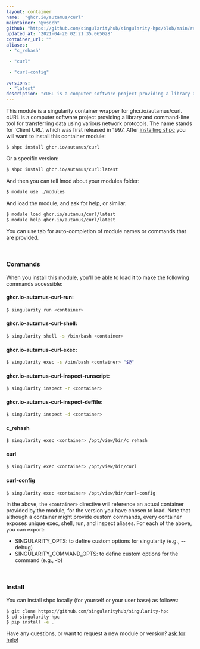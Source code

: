 ```yaml
---
layout: container
name:  "ghcr.io/autamus/curl"
maintainer: "@vsoch"
github: "https://github.com/singularityhub/singularity-hpc/blob/main/registry/ghcr.io/autamus/curl/container.yaml"
updated_at: "2021-04-20 02:21:35.065028"
container_url: ""
aliases:
 - "c_rehash"

 - "curl"

 - "curl-config"

versions:
 - "latest"
description: "cURL is a computer software project providing a library and command-line tool for transferring data using various network protocols. The name stands for 'Client URL', which was first released in 1997."
---
```


This module is a singularity container wrapper for ghcr.io/autamus/curl.
cURL is a computer software project providing a library and command-line tool for transferring data using various network protocols. The name stands for 'Client URL', which was first released in 1997.
After [installing shpc](#install) you will want to install this container module:

```bash
$ shpc install ghcr.io/autamus/curl
```

Or a specific version:

```bash
$ shpc install ghcr.io/autamus/curl:latest
```

And then you can tell lmod about your modules folder:

```bash
$ module use ./modules
```

And load the module, and ask for help, or similar.

```bash
$ module load ghcr.io/autamus/curl/latest
$ module help ghcr.io/autamus/curl/latest
```

You can use tab for auto-completion of module names or commands that are provided.

<br>

### Commands

When you install this module, you'll be able to load it to make the following commands accessible:

#### ghcr.io-autamus-curl-run:

```bash
$ singularity run <container>
```

#### ghcr.io-autamus-curl-shell:

```bash
$ singularity shell -s /bin/bash <container>
```

#### ghcr.io-autamus-curl-exec:

```bash
$ singularity exec -s /bin/bash <container> "$@"
```

#### ghcr.io-autamus-curl-inspect-runscript:

```bash
$ singularity inspect -r <container>
```

#### ghcr.io-autamus-curl-inspect-deffile:

```bash
$ singularity inspect -d <container>
```


#### c_rehash
       
```bash
$ singularity exec <container> /opt/view/bin/c_rehash
```


#### curl
       
```bash
$ singularity exec <container> /opt/view/bin/curl
```


#### curl-config
       
```bash
$ singularity exec <container> /opt/view/bin/curl-config
```



In the above, the `<container>` directive will reference an actual container provided
by the module, for the version you have chosen to load. Note that although a container
might provide custom commands, every container exposes unique exec, shell, run, and
inspect aliases. For each of the above, you can export:

 - SINGULARITY_OPTS: to define custom options for singularity (e.g., --debug)
 - SINGULARITY_COMMAND_OPTS: to define custom options for the command (e.g., -b)

<br>
  
### Install

You can install shpc locally (for yourself or your user base) as follows:

```bash
$ git clone https://github.com/singularityhub/singularity-hpc
$ cd singularity-hpc
$ pip install -e .
```

Have any questions, or want to request a new module or version? [ask for help!](https://github.com/singularityhub/singularity-hpc/issues)